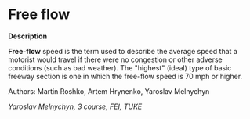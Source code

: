 # **Free flow**

**Description**


**Free-flow** speed is the term used to describe the average speed that a motorist would travel if there were no congestion or other adverse conditions (such as bad weather). The "highest" (ideal) type of basic freeway section is one in which the free-flow speed is 70 mph or higher.

Authors: Martin Roshko, Artem Hrynenko, Yaroslav Melnychyn

*Yaroslav Melnychyn, 3 course, FEI, TUKE*

